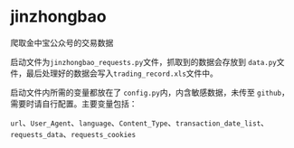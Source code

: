 # jinzhongbao
 爬取金中宝公众号的交易数据



启动文件为`jinzhongbao_requests.py`文件，抓取到的数据会存放到 `data.py`文件，最后处理好的数据会写入`trading_record.xls`文件中。



启动文件内所需的变量都放在了 `config.py`内，内含敏感数据，未传至 `github`，需要时请自行配置。主要变量包括：

`url`、`User_Agent`、`language`、`Content_Type`、`transaction_date_list`、`requests_data`、`requests_cookies`

